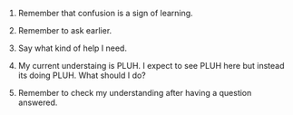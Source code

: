 1. Remember that confusion is a sign of learning.

2. Remember to ask earlier.

3. Say what kind of help I need.

4. My current understaing is PLUH. I expect to see PLUH here but instead its doing
PLUH. What should I do?

5. Remember to check my understanding after having a question answered. 
